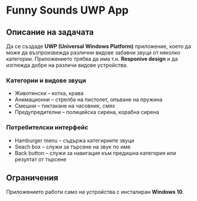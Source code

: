 # Funny Sounds UWP App

## Описание на задачата

Да се създаде **UWP (Universal Windows Platform)** приложение, което да може да възпроизвежда различни видове забавни звуци от няколко категории. Приложението трябва да има т.н. **Responive design** и да изглежда добре на различи видове устройства.

### Категории и видове звуци 

* Животински – котка, крава
* Анимационни – стрелба на пистолет, опъване на пружина
* Смешни – тиктакане на часовник, смях
* Предупредителни – полицейска сирена, корабна сирена

### Потребителски интерфейс

* Hamburger menu – съдържа категириите звуци
* Seach box – служи за търсене на звук по име 
* Back button – служи за навигация към предишна категория или резултат от търсене


## Ограничения
Приложението работи само на устройства с инсталиран **Windows 10**.

